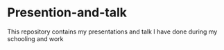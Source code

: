 # Presention-and-talk
This repository contains my presentations and talk  I have done during my schooling and work
